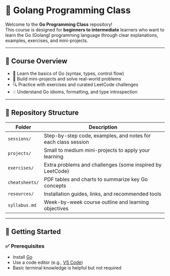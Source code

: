 # 🧠 Golang Programming Class

Welcome to the **Go Programming Class** repository!  
This course is designed for **beginners to intermediate** learners who want to learn the Go (Golang) programming language through clear explanations, examples, exercises, and mini-projects.

---

## 📘 Course Overview

- 🚀 Learn the basics of Go (syntax, types, control flow)
- 🧩 Build mini-projects and solve real-world problems
- 🔍 Practice with exercises and curated LeetCode challenges
- 💡 Understand Go idioms, formatting, and type introspection

---

## 📁 Repository Structure

| Folder | Description |
|--------|-------------|
| `sessions/` | Step-by-step code, examples, and notes for each class session |
| `projects/` | Small to medium mini-projects to apply your learning |
| `exercises/` | Extra problems and challenges (some inspired by LeetCode) |
| `cheatsheets/` | PDF tables and charts to summarize key Go concepts |
| `resources/` | Installation guides, links, and recommended tools |
| `syllabus.md` | Week-by-week course outline and learning objectives |

---

## 🧰 Getting Started

### ✅ Prerequisites

- Install [Go](https://go.dev/doc/install)
- Use a code editor (e.g., [VS Code](https://code.visualstudio.com/))
- Basic terminal knowledge is helpful but not required


